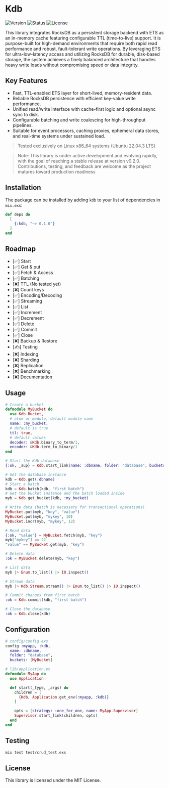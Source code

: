 # Kdb
![Version](https://img.shields.io/badge/version-0.1.0-blue.svg)
![Status](https://img.shields.io/badge/status-non--stable-red.svg)
![License](https://img.shields.io/badge/license-MIT-blue.svg)

This library integrates RocksDB as a persistent storage backend with ETS as an in-memory cache featuring configurable TTL (time-to-live) support. It is purpose-built for high-demand environments that require both rapid read performance and robust, fault-tolerant write operations.
By leveraging ETS for ultra-low-latency access and utilizing RocksDB for durable, disk-based storage, the system achieves a finely balanced architecture that handles heavy write loads without compromising speed or data integrity.

## Key Features
- Fast, TTL-enabled ETS layer for short-lived, memory-resident data.
- Reliable RocksDB persistence with efficient key-value write performance.
- Unified read/write interface with cache-first logic and optional async sync to disk.
- Configurable batching and write coalescing for high-throughput pipelines.
- Suitable for event processors, caching proxies, ephemeral data stores, and real-time systems under sustained load.

>Tested exclusively on Linux x86_64 systems (Ubuntu 22.04.3 LTS)

>Note: This library is under active development and evolving rapidly, with the goal of reaching a stable release at version v0.2.0. Contributions, testing, and feedback are welcome as the project matures toward production readiness


## Installation

The package can be installed by adding `kdb` to your list of dependencies in `mix.exs`:

```elixir
def deps do
  [
    {:kdb, "~> 0.1.0"}
  ]
end
```

## Roadmap
- [✅] Start
- [✅] Get & put
- [✅] Fetch & Access
- [✅] Batching
- [❌] TTL (No tested yet)
- [❌] Count keys
- [✅] Encoding/Decoding
- [✅] Streaming
- [✅] List
- [✅] Increment
- [✅] Decrement
- [✅] Delete
- [✅] Commit
- [✅] Close
- [❌] Backup & Restore
- [✍️] Testing
- [❌] Indexing
- [❌] Sharding
- [❌] Replication
- [❌] Benchmarking
- [❌] Documentation

## Usage
```elixir
# Create a bucket
defmodule MyBucket do
  use Kdb.Bucket, 
  # atom or module, default module name
  name: :my_bucket,
  # default is true
  ttl: true,
  # default values
  decoder: &Kdb.binary_to_term/1,
  encoder: &Kdb.term_to_binary/1
end

# Start the Kdb database
{:ok, _sup} = Kdb.start_link(name: :dbname, folder: "database", buckets: [MyBucket])

# Get the database instance
kdb = Kdb.get(:dbname)
# Start a batch
kdb = Kdb.batch(kdb, "first batch")
# Get the bucket instance and the batch loaded inside
myb = Kdb.get_bucket(kdb, :my_bucket)

# Write data (batch is necessary for transactional operations)
MyBucket.put(myb, "key", "value")
MyBucket.put(myb, "mykey", 10)
MyBucket.incr(myb, "mykey", 12)

# Read data
{:ok, "value"} = MyBucket.fetch(myb, "key")
myb["mykey"] == 22
"value" == MyBucket.get(myb, "key")

# Delete data
:ok = MyBucket.delete(myb, "key")

# List data
myb |> Enum.to_list() |> IO.inspect()

# Stream data
myb |> Kdb.Stream.stream() |> Enum.to_list() |> IO.inspect()

# Commit changes from first batch
:ok = Kdb.commit(kdb, "first batch")

# Close the database
:ok = Kdb.close(kdb)
```

## Configuration
```elixir
# config/config.exs
config :myapp, :kdb,
  name: :dbname,
  folder: "database",
  buckets: [MyBucket]
```

```elixir
# lib/application.ex
defmodule MyApp do
  use Application

  def start(_type, _args) do
    children = [
      {Kdb, Application.get_env(:myapp, :kdb)}
    ]

    opts = [strategy: :one_for_one, name: MyApp.Supervisor]
    Supervisor.start_link(children, opts)
  end
end
```

## Testing
```bash
mix test test/crud_test.exs
```

## License
This library is licensed under the MIT License.

